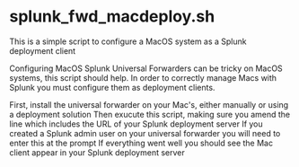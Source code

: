 # splunk_fwd_macdeploy.sh
This is a simple script to configure a MacOS system as a Splunk deployment client 

Configuring MacOS Splunk Universal Forwarders can be tricky on MacOS systems, this script should help.  In order to correctly manage Macs with Splunk you must configure them as deployment clients.

First, install the universal forwarder on your Mac's, either manually or using a deployment solution
Then exucute this script, making sure you amend the line which includes the URL of your Splunk deployment server
If you created a Splunk admin user on your universal forwarder you will need to enter this at the prompt
If everything went well you should see the Mac client appear in your Splunk deployment server
